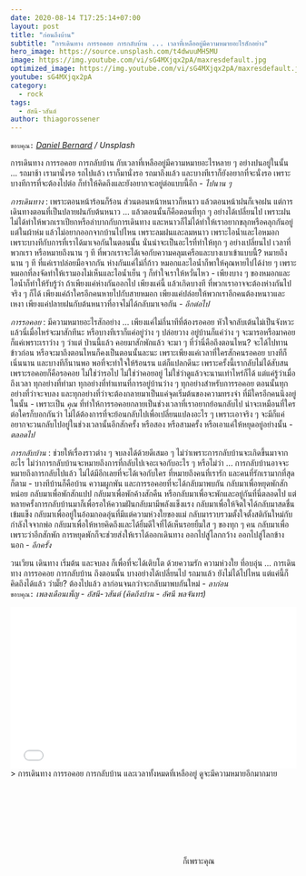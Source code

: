 ```yaml
---
date: 2020-08-14 T17:25:14+07:00
layout: post
title: "ก่อนถึงบ้าน"
subtitle: "การเดินทาง การรอคอย การกลับบ้าน ... เวลาที่เหลืออยู่มีความหมายอะไรสักอย่าง"
hero_image: https://source.unsplash.com/t4dwuuMH5MU
image: https://img.youtube.com/vi/sG4MXjqx2pA/maxresdefault.jpg
optimized_image: https://img.youtube.com/vi/sG4MXjqx2pA/maxresdefault.jpg
youtube: sG4MXjqx2pA
category:
  - rock
tags:
  - อัสนี-วสันต์
author: thiagorossener
---
```

`ขอบคุณ:` *[Daniel Bernard](https://unsplash.com/@nardly) / Unsplash*

การเดินทาง การรอคอย การกลับบ้าน กับเวลาที่เหลืออยู่มีความหมายอะไรหลาย ๆ อย่างปนอยู่ในนั้น ... รถมาช้า เรามานั่งรอ รถไปแล้ว เราก็มานั่งรอ รถมาถึงแล้ว และบางทีเราก็ยังอยากที่จะนั่งรอ เพราะบางทีการที่จะต้องไปต่อ ก็ทำให้คิดถึงและยังอยากจะอยู่ต่อแบบนี้อีก - *ไปนาน ๆ*

*การเดินทาง* : เพราะตอนหน้าร้อนก็ร้อน ส่วนตอนหน้าหนาวก็หนาว แล้วตอนหน้าฝนก็เจอฝน แต่การเดินทางตอนที่เป็นปลายฝนกับต้นหนาว ... แล้วตอนนั้นก็คือตอนที่ทุก ๆ อย่างได้เปลี่ยนไป เพราะฝนไม่ได้ทำให้พวกเราเปียกหรือลำบากกับการเดินทาง และหนาวก็ไม่ได้ทำให้เราอยากขลุกหรือคลุกกันอยู่แต่ในผ้าห่ม แล้วไม่อยากออกจากบ้านไปไหน เพราะลมฝนและลมหนาว เพราะไอน้ำและไอหมอก เพราะบางทีกับการที่เราได้มาเจอกันในตอนนั้น นั่นน่าจะเป็นอะไรที่ทำให้ทุก ๆ อย่างเปลี่ยนไป เวลาที่พวกเรา หรือหมายถึงนาน ๆ ที ที่พวกเราจะได้เจอกับความคลุมเครือและบางเบาเข้าแบบนี้? หมายถึงนาน ๆ ที ที่แค่เราปล่อยมือจากกัน ห่างกันแค่ไม่กี่ก้าว หมอกและไอน้ำก็พาให้คุณหายไปได้ง่าย ๆ เพราะหมอกที่ลงจัดทำให้เรามองไม่เห็นและไอน้ำเย็น ๆ ก็ทำใจเราให้หวั่นไหว - เพียงบาง ๆ ของหมอกและไอน้ำก็ทำให้รับรู้ว่า ถ้าเพียงแค่ห่างกันออกไป เพียงแค่นี้ แล้วเกิดบางที ที่พวกเราอาจจะต้องห่างกันไปจริง ๆ ก็ได้ เพียงแค่ถ้าใครอีกคนหายไปกับสายหมอก เพียงแค่ปล่อยให้พวกเราอีกคนต้องหนาวและเหงา เพียงแค่ปลายฝนกับต้นหนาวที่อาจไม่ได้กลับมาเจอกัน - *อีกต่อไป*

*การรอคอย* : มีความหมายอะไรสักอย่าง ... เพียงแค่ไม่กี่นาทีที่ต้องรอคอย หัวใจกลับเต้นไม่เป็นจังหวะ แล้วนี่เมื่อไหร่จะมาสักทีนะ หรือบางทีเราก็แค่อยู่ว่าง ๆ ปล่อยวาง อยู่บ้านก็แค่ว่าง ๆ จะมารอหรือมาคอยก็แค่เพราะเราว่าง ๆ ว่าแต่ ป่านนี้แล้ว คอยมาสักพักแล้ว จะมา ๆ ที่ว่านี่คือถึงตอนไหน? จะได้ไปทานข้าวก่อน หรือจะมาถึงตอนไหนก็คงเป็นตอนนั้นละนะ เพราะเพียงแค่เวลาที่ใครสักคนรอคอย บางทีก็เนิ่นนาน และบางทีก็นานพอ พอที่จะทำใจให้ร้อนรน แต่ก็แปลกดีนะ เพราะครั้งนี้เรากลับไม่ได้สับสน เพราะรอคอยก็คือรอคอย ไม่ใช่ว่ารอไป ไม่ใช่ว่าคอยอยู่ ไม่ใช่ว่าดูแล้วจะนานเท่าไหร่ก็ได้ แต่แค่รู้ว่าเมื่อถึงเวลา ทุกอย่างที่ทำมา ทุกอย่างที่ทำแทนที่การอยู่บ้านว่าง ๆ ทุกอย่างสำหรับการรอคอย ตอนนั้นทุกอย่างที่ว่าจะจบลง และทุกอย่างที่ว่าจะต้องกลายมาเป็นแค่จุดเริ่มต้นของความทรงจำ ที่มีใครอีกคนนึงอยู่ในนั้น - เพราะเป็น *คุณ* ที่ทำให้การรอคอยกลายเป็นช่วงเวลาที่เราอยากย้อนกลับไป น่าจะเหมือนที่ใครต่อใครก็บอกกันว่า ไม่ได้ต้องการที่จะย้อนกลับไปเพื่อเปลี่ยนแปลงอะไร ๆ เพราะเอาจริง ๆ จะมีก็แค่ อยากจะวนกลับไปอยู่ในช่วงเวลานั้นอีกสักครั้ง หรือสอง หรือสามครั้ง หรือเอาแค่ให้หยุดอยู่อย่างนั้น - *ตลอดไป*

*การกลับบ้าน* : ช่วยให้เรื่องราวต่าง ๆ จบลงได้ด้วยดีเสมอ ๆ ไม่ว่าเพราะการกลับบ้านจะเกิดขึ้นมาจากอะไร ไม่ว่าการกลับบ้านจะหมายถึงการที่กลับไปเจอะเจอกับอะไร ๆ หรือไม่ว่า ... การกลับบ้านอาจจะหมายถึงการกลับไปแล้ว ไม่ได้มีอีกเลยที่จะได้เจอกับใคร ที่หมายถึงคนที่เรารัก และคนที่รักเรามากที่สุดก็ตาม - บางทีบ้านก็คือบ้าน ความผูกพัน และการรอคอยที่จะได้กลับมาพบกัน กลับมาเพื่อหยุดพักสักหน่อย กลับมาเพื่อพักสักแปป กลับมาเพื่อพักค้างสักคืน หรือกลับมาเพื่อจะพักและอยู่กันที่นี่ตลอดไป แต่หลายครั้งการกลับบ้านมาก็เพื่อรอให้ความฝันกลับมามีพลังแข็งแรง กลับมาเพื่อให้จิตใจได้กลับมาสดชื่นเข้มแข็ง กลับมาเพื่ออยู่ในอ้อมกอดอุ่นที่มีแต่ความห่วงใยของแม่ กลับมารวบรวมตั้งใจตั้งสติกันใหม่กับกำลังใจจากพ่อ กลับมาเพื่อให้หายคิดถึงและได้ยิ้มดีใจที่ได้เห็นรอยยิ้มใส ๆ ของทุก ๆ คน กลับมาเพื่อเพราะว่าอีกสักพัก การหยุดพักก็จะช่วยส่งให้เราได้ออกเดินทาง ออกไปสู่โลกกว้าง ออกไปสู่โลกข้างนอก - *อีกครั้ง*

วนเวียน เดินทาง เริ่มต้น และจบลง ก็เพื่อที่จะได้เติบโต ด้วยความรัก ความห่วงใย ที่อบอุ่น ... การเดินทาง การรอคอย การกลับบ้าน ถึงตอนนั้น บางอย่างได้เปลี่ยนไป รถมาแล้ว ยังไม่ได้ไปไหน แต่แค่นี้ก็คิดถึงได้แล้ว ว่ามั๊ย? ต้องไปแล้ว ลาก่อนจนกว่าจะกลับมาพบกันใหม่ - *ลาก่อน*\
`ขอบคุณ:` *เพลงเดือนเพ็ญ - อัสนี-วสันต์ (คิดถึงบ้าน - อัศนี พลจันทร)*

<div style="position:relative;width:100%;height:0;padding-bottom:56.25%;">
<iframe style="width:100%;height:100%;position:absolute;top:0;left:0;" src="{{ "https://www.youtube.com/embed/" | append: page.youtube }}" frameborder="0" allow="autoplay; encrypted-media" allowfullscreen>
</iframe>
</div>
> การเดินทาง การรอคอย การกลับบ้าน และเวลาทั้งหมดที่เหลืออยู่ ดูจะมีความหมายอีกมากมาย <svg class="love"><use xlink:href="#icon-heart"></use></svg> ก็เพราะคุณ
